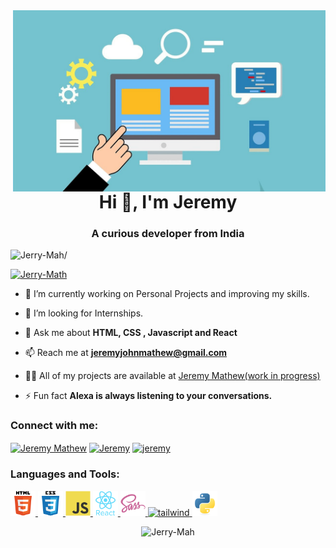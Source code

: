 <img align = "right"  width="500" src = "web-3967926_1280.jpg" alt = "cool" >
<h1 align="center">Hi 👋, I'm Jeremy</h1>

<h3 align="center">A curious developer from India</h3>
<p align="left"> <img src=https://komarev.com/ghpvc/?username=Jerry-Mah alt=Jerry-Mah/> </p>

<p align="left"> <a href="https://twitter.com/Jerry_Math_" target="blank"><img src="https://img.shields.io/twitter/follow/Jerry_Math?logo=twitter&style=for-the-badge" alt="Jerry-Math" /></a> </p>


- 🔭 I’m currently working on Personal Projects and improving my skills.

- 🤔 I’m looking for Internships.

- 💬 Ask me about **HTML, CSS , Javascript and React**

- 📫 Reach me at **jeremyjohnmathew@gmail.com**

- 👨‍💻 All of my projects are available at [Jeremy Mathew(work in progress)](https://Jerry_Math.github.io)

- ⚡ Fun fact **Alexa is always listening to your conversations.**

<h3 align="left">Connect with me:</h3>
<p align="left">
<a href="https://twitter.com/Jerry_Math_" target="blank"><img align="center" src="https://cdn.jsdelivr.net/npm/simple-icons@3.0.1/icons/twitter.svg" alt="Jeremy Mathew" height="30" width="40" /></a>
<a href="https://www.linkedin.com/in/jeremy-mathew-36a2871b3/" target="blank"><img align="center" src="https://cdn.jsdelivr.net/npm/simple-icons@3.0.1/icons/linkedin.svg" alt="Jeremy" height="30" width="40" /></a>
<a href="https://www.instagram.com/_jerry.10" target="blank"><img align="center" src="https://cdn.jsdelivr.net/npm/simple-icons@3.0.1/icons/instagram.svg" alt="jeremy" height="30" width="40" /></a>
</p>


<h3 align="left">Languages and Tools:</h3>
<p align="left">
    <a href="https://www.w3.org/html/" target="_blank"> <img src="https://raw.githubusercontent.com/devicons/devicon/master/icons/html5/html5-original-wordmark.svg" alt="html5" width="40" height="40"/> </a>
    <a href="https://www.w3schools.com/css/" target="_blank"> <img src="https://raw.githubusercontent.com/devicons/devicon/master/icons/css3/css3-original-wordmark.svg" alt="css3" width="40" height="40"/> </a>
    <a href="https://developer.mozilla.org/en-US/docs/Web/JavaScript" target="_blank"> <img src="https://raw.githubusercontent.com/devicons/devicon/master/icons/javascript/javascript-original.svg" alt="javascript" width="40" height="40"/> </a>
      <a href="https://reactjs.org/" target="_blank"> <img src="https://raw.githubusercontent.com/devicons/devicon/master/icons/react/react-original-wordmark.svg" alt="react" width="40" height="40"/> </a>
  <a href="https://sass-lang.com" target="_blank"> <img src="https://raw.githubusercontent.com/devicons/devicon/master/icons/sass/sass-original.svg" alt="sass" width="40" height="40"/> </a>
    <a href="https://tailwindcss.com/" target="_blank"> <img src="https://www.vectorlogo.zone/logos/tailwindcss/tailwindcss-icon.svg" alt="tailwind" width="40" height="40"/> </a>
    <a href="https://www.python.org" target="_blank"> <img src="https://raw.githubusercontent.com/devicons/devicon/master/icons/python/python-original.svg" alt="python" width="40" height="40"/> </a></p>


<p align="center"> <img src=https://github-readme-stats.vercel.app/api?username=Jerry-Mah&show_icons=true alt=Jerry-Mah /> </p>
